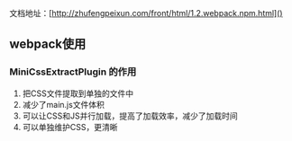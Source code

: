 文档地址：[http://zhufengpeixun.com/front/html/1.2.webpack.npm.html]()
## webpack使用
### MiniCssExtractPlugin 的作用

1. 把CSS文件提取到单独的文件中
2. 减少了main.js文件体积
3. 可以让CSS和JS并行加载，提高了加载效率，减少了加载时间
4. 可以单独维护CSS，更清晰

